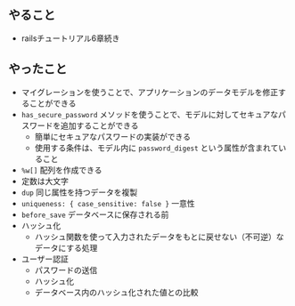 ## やること

- railsチュートリアル6章続き

## やったこと

- マイグレーションを使うことで、アプリケーションのデータモデルを修正することができる
- `has_secure_password` メソッドを使うことで、モデルに対してセキュアなパスワードを追加することができる
  - 簡単にセキュアなパスワードの実装ができる
  - 使用する条件は、モデル内に `password_digest` という属性が含まれていること
- `%w[]` 配列を作成できる
- 定数は大文字
- `dup` 同じ属性を持つデータを複製
- `uniqueness: { case_sensitive: false }` 一意性
- `before_save` データベースに保存される前
- ハッシュ化
  - ハッシュ関数を使って入力されたデータをもとに戻せない（不可逆）なデータにする処理
- ユーザー認証
  - パスワードの送信
  - ハッシュ化
  - データベース内のハッシュ化された値との比較  




